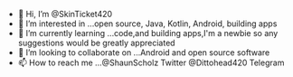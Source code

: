 - 👋 Hi, I’m @SkinTicket420
- 👀 I’m interested in ...open source, Java, Kotlin, Android, building apps 
- 🌱 I’m currently learning ...code,and building apps,I'm a newbie so any suggestions would be greatly appreciated 
- 💞️ I’m looking to collaborate on ...Android and open source software 
- 📫 How to reach me ...@ShaunScholz Twitter @Dittohead420 Telegram 

<!---
SkinTicket420/SkinTicket420 is a ✨ special ✨ repository because its `README.md` (this file) appears on your GitHub profile.
You can click the Preview link to take a look at your changes.
--->
